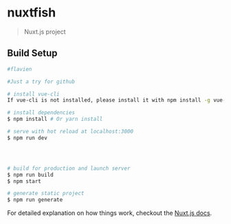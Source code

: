 # nuxtfish

> Nuxt.js project

## Build Setup

``` bash
#flavien

#Just a try for github

# install vue-cli
If vue-cli is not installed, please install it with npm install -g vue-cli

# install dependencies
$ npm install # Or yarn install

# serve with hot reload at localhost:3000
$ npm run dev




# build for production and launch server
$ npm run build
$ npm start

# generate static project
$ npm run generate
```

For detailed explanation on how things work, checkout the [Nuxt.js docs](https://github.com/nuxt/nuxt.js).
